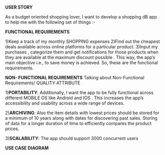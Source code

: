 **USER STORY**

As a budget oriented shopping lover, I want to develop a shopping dB app to help me with the following set of things :-

**FUNCTIONAL REQUIREMENTS**

1)Keep a track of my monthly SHOPPING expenses
2)Find out the cheapest deals available across online platforms for a particular product.
3)Input my purchases , categorize them and get notifications for those products when they are available at the maximum discount possible .
This way, the app’s main objective i.e., to save money is achieved. So, these are the functional requirements.

**NON- FUNCTIONAL REQUIREMENTS**
Talking about Non-Functional Requirements/ QUALITY ATTRIBUTE

1)**PORTABILITY**: Additionally, I want the app to be fully functional across different MOBILE OS like Android and IOS . This increases the app’s accessibility and usability across a wide range of devices.

2)**ARCHIVING**: Also the item details with lowest prices should be stored for a minimum of 10 years along with dates for discovering past sales. Storing of data for a longer duration of time to efficiently compares the product prices.

3)**SCALABILITY**: The app should support 3000 concurrent users

**USE CASE DIAGRAM**





